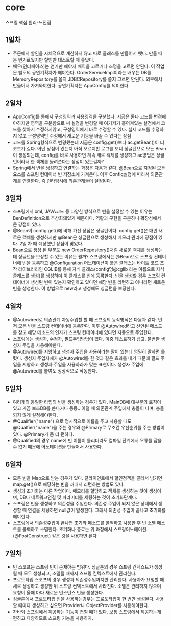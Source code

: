 # core
스프링 핵심 원리-느낀점

## 1일차
- 주문에서 할인을 자체적으로 계산하지 않고 따로 클래스를 만들어서 뺏다.
  만들 때는 번거로웠지만 할인만 테스트할 때 좋았다.
- 배우(인터페이스)는 연기만 해야지 배역을 고르거나 조명을 고르면 안된다. 이 작업은 별도의 공연기획자가 해야한다.
  OrderServiceImpl이라는 배우는 DB를 MemoryRepository를 쓸지 JDBCRepository를 쓸지 고르면 안된다. 외부에서 만들어서 가져와야한다.
  공연기획자는 AppConfig를 의미한다.

## 2일차
- AppConfig를 통해서 구성영역과 사용영역을 구분했다. 지금은 둘다 코드를 변경해야하지만 영역을 구분함으로 써 설정을 변경할 때 여기저기 흩어져있는 설정에서 코드를 찾아서 수정하지않고, 구성영역에서 바로 수정할 수 있다. 실제 코드를 수정하지 않고 구성영역만 수정해서 새로운 기능을 바꿀 수 있다는 장점
- 코드를 Spring형식으로 변경했는데 지금은 config.get()보다 ac.getBean()이 더 코드가 길다. 어떤 장점이 있는지 아직 모르지만 로그를 보니 싱글턴으로 모든 Bean이 생성되는데, config를 바로 사용하면 계속 새로 객체를 생성하고 ac방법은 싱글턴이라서 한 객체를 돌려쓴다는 장점이 있는걸까?
- Spring에서 빈을 생성하고 연결하는 과정은 다음과 같다. @Bean으로 지정된 모든 요소를 스프링 컨테이너 빈 저장소에 가져온다. 이후 Config설정에 따라서 의존관계를 연결한다. 즉 런타임시에 의존관계들이 설정된다.

## 3일차
- 스프링에서 xml, JAVA코드 등 다양한 방식으로 빈을 설정할 수 있는 이유는 BenDefinition으로 추상화돼있기 때문이다. 역활과 구현을 구분하니 확장성에서 큰 강점이 있다.
- @Bean이 config.get()에 비해 가진 장점은 싱글턴이다. config.get()은 매번 새로운 객체를 생성하지만 @Bean은 싱글턴으로 생성해서 메모리 관리에 장점이 있다. 2일 차 때 예상했던 장점이 맞았다.
- Bean으로 생성 된 부분도 new OrderRepository()처럼 새로운 객체를 생성하는데 싱글턴을 보장할 수 있는 이유는 뭘까? 스프링에서는 @Bean으로 스프링 컨테이너에 빈을 등록하고 @Configuration 어노테이션이 붙은 클래스는 바이트 코드 조작 라이브러리인 CGLIB를 통해 자식 클래스(config명@cglib 라는 이름으로 자식클래스를 생성)를 생성하며 이 클래스를 빈에 등록한다. 빈을 생성할 경우 스프링 컨테이너에 생성된 빈이 있는지 확인하고 있다면 해당 빈을 리턴하고 아니라면 새로운 빈을 생성한다. 이 방법으로 new라고 생성해도 싱글턴을 보장한다.

## 4일차
- @Autowired로 의존관계 자동주입할 할 때 스프링의 동작방식은 다음과 같다. 먼저 모든 빈을 스프링 컨테이너에 등록한다. 이후 @Autowired라고 선언된 메소드를 찾고 해당 메소드의 인자가 스프링 컨테이너에 있다면 자동으로 주입한다.
- 스프링에는 생성자, 수정자, 필드주입방법이 있다. 이중 테스트하기 쉽고, 불변한 생성자 주입을 사용해야한다.
- @Autowired를 지양하고 생성자 주입을 사용하라는 말이 있는데 엄밀히 말하면 틀렸다. 생성자 주입자체가 @Autowired를 한 것과 같은 효과를 내기 때문에 필드 주입을 지양하고 생성자 주입을 사용하라가 맞는 표현이다. 생성자 주입에 @Autowired를 붙여도 정상적으로 작동한다.

## 5일차
- 여러개의 동일한 타입의 빈을 생성하는 경우가 있다. MainDB에 대부분의 로직이 있고 가끔 보조DB를 쓴다거나 등등.. 이럴 때 의존관계 주입에서 충돌이 나며, 충돌되지 않게 설정해야한다.
- @Qualifier("name") 으로 명시적으로 이름을 주고 사용할 때도 @Qualfier("name")을 주는 경우와 @Primary로 무조건 우선순위를 주는 방법이 있다. @Primary가 좀 더 편하다.
- @Qualified의 경우 name에 빈 이름이 틀리더라도 컴파일 단계에서 오류를 잡을 수 없기 때문에 어노테이션을 만들어서 사용한다.

## 6일차
- 모든 빈을 Map으로 받는 경우가 있다. 클라이언트에서 할인정책을 골라서 넘기면 map.get()으로 해당하는 빈을 꺼내서 리턴하는 방법도 있다.
- 생성과 초기화는 다른 작업이다. 메모리를 할당하고 객체를 생성하는 것이 생성이며, DB나 네트워크연결 및 파라미터를 세팅하는 것이 초기화단계다.
- 스프링은 빈을 생성하고 의존성을 주입한다. 의존성 주입이 되지 않은 상태에서 생성할 때 연결을 세팅하면 null값이 발생한다. 그래서 의존성 주입이 끝나고 초기화를 해야한다.
- 스프링에서 의존성주입이 끝나면 초기화 메소드를 콜백하고 사용한 후 빈 소멸 메소드를 콜백하고 소멸한다. 초기화나 종료는 위 과정에서 스프링어노테이션(@PostConstruct) 같은 것을 사용하면 된다.

## 7일차
- 빈 스코프는 스프링 빈이 존재하는 범위다. 싱글톤의 경우 스프링 컨텍스트가 생성될 때 모두 생성되고, 소멸될 때까지 스프링 컨텍스트에서 관리한다.
- 프로토타입 스코프의 경우 생성과 의존성주입까지만 관리한다. 사용자가 요청할 때 새로 생성하고 생성한 뒤 스프링 컨텍스트에서 사라진다. 소멸은 관리하지 않으며 요청이 올때 마다 새로운 인스턴스 빈을 생성한다.
- 싱글톤에서 프로토타입 빈을 사용하는경우는 프로토타입이 한 번만 생성된다. 사용할 때마다 생성하고 싶으면 Provider나 ObjectProvider를 사용해야한다.
- 자바와 스프링에서 제공하는 기능이 겹칠 때가 있다. 보통 스프링에서 제공하는게 편하고 다양하므로 스프링 기능을 사용하자.